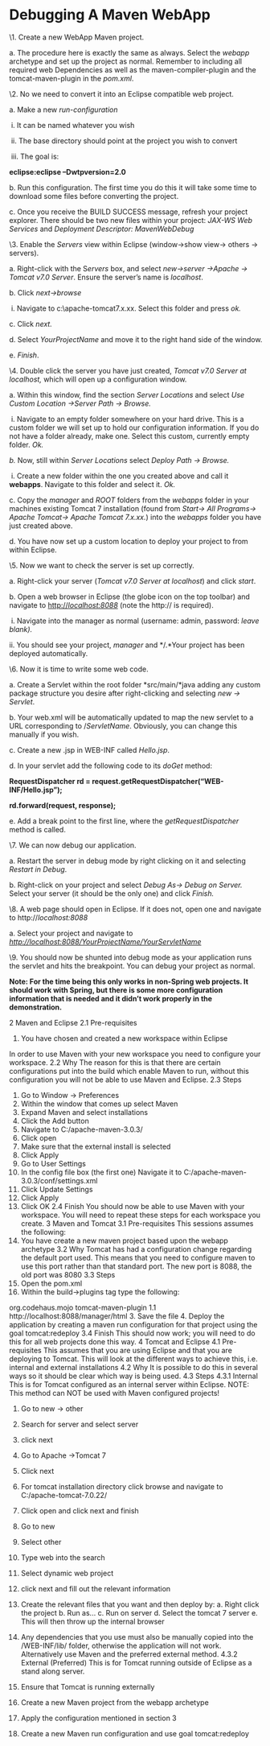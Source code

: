 # Debugging A Maven WebApp

 

\1.       Create a new WebApp Maven project.

a.       The procedure here is exactly the same as always. Select the *webapp* archetype and set up the project as normal. Remember to including all required web Dependencies as well as the maven-compiler-plugin and the tomcat-maven-plugin in the *pom.xml*.

\2.       No we need to convert it into an Eclipse compatible web project.

a.       Make a new *run-configuration*

​                                                               i.      It can be named whatever you wish

​                                                             ii.      The base directory should point at the project you wish to convert

​                                                            iii.      The goal is: 

**eclipse:eclipse –Dwtpversion=2.0**

b.      Run this configuration. The first time you do this it will take some time to download some files before converting the project.

c.       Once you receive the BUILD SUCCESS message, refresh your project explorer. There should be two new files within your project: *JAX-WS Web Services* and *Deployment Descriptor: MavenWebDebug*

\3.       Enable the *Servers* view within Eclipse (window->show view-> others -> servers).

a.       Right-click with the S*ervers* box, and select *new->server ->Apache -> Tomcat v7.0 Server*. Ensure the server’s name is *localhost*.

b.      Click *next->browse*

​                                                               i.      Navigate to c:\apache-tomcat7.x.xx. Select this folder and press *ok.*

c.       Click *next.*

d.      Select *YourProjectName* and move it to the right hand side of the window.

e.      *Finish*.

\4.       Double click the server you have just created, *Tomcat v7.0 Server at localhost,* which will open up a configuration window.

a.       Within this window, find the section *Server Locations* and select *Use Custom Location ->Server Path -> Browse.*

​                                                               i.      Navigate to an empty folder somewhere on your hard drive. This is a custom folder we will set up to hold our configuration information. If you do not have a folder already, make one. Select this custom, currently empty folder. *Ok.*

*b.*      Now, still within *Server Locations* select *Deploy Path -> Browse.*

​                                                               i.      Create a new folder within the one you created above and call it **webapps**. Navigate to this folder and select it. *Ok.*

c.       Copy the *manager* and *ROOT*  folders from the *webapps* folder in your machines existing Tomcat 7 installation (found from *Start-> All Programs-> Apache Tomcat-> Apache Tomcat 7.x.xx.*) into the *webapps* folder you have just created above.

d.      You have now set up a custom location to deploy your project to from within Eclipse.

\5.       Now we want to check the server is set up correctly.

a.       Right-click your server (*Tomcat v7.0 Server at localhost*) and click *start*.

b.      Open a web browser in Eclipse (the globe icon on the top toolbar) and navigate to [http://*localhost:8088*](http://localhost:8088) (note the http:// is required).

​                                                               i.      Navigate into the manager as normal (username: admin, password: *leave blank).*

ii.      You should see your project, *manager* and */.*Your project has been deployed automatically.

\6.       Now it is time to write some web code.

a.       Create a Servlet within the root folder *src/main/*java adding any custom package structure you desire after right-clicking and selecting *new -> Servlet*. 

b.      Your web.xml will be automatically updated to map the new servlet to a URL corresponding to /*ServletName*. Obviously, you can change this manually if you wish.

c.       Create a new .jsp in WEB-INF called *Hello.jsp*.

d.      In your servlet add the following code to its *doGet* method:

**RequestDispatcher rd = request.getRequestDispatcher(“WEB-INF/Hello.jsp”);**

**rd.forward(request, response);**

e.      Add a break point to the first line, where the *getRequestDispatcher* method is called.

\7.       We can now debug our application.

a.       Restart the server in debug mode by right clicking on it and selecting *Restart in Debug*.

b.      Right-click on your project and select *Debug As-> Debug on Server.* Select your server (it should be the only one) and click *Finish.*

\8.       A web page should open in Eclipse. If it does not, open one and navigate to http://*localhost:8088*

a.       Select your project and navigate to [*http://localhost:8088/YourProjectName/YourServletName*](http://localhost:8088/YourProjectName/YourServletName)

\9.       You should now be shunted into debug mode as your application runs the servlet and hits the breakpoint. You can debug your project as normal.

**Note: For the time being this only works in non-Spring web projects. It should work with Spring, but there is some more configuration information that is needed and it didn’t work properly in the demonstration.**

2	Maven and Eclipse
2.1	Pre-requisites

1.	You have chosen and created a new workspace within Eclipse

In order to use Maven with your new workspace you need to configure your workspace.
2.2	Why
The reason for this is that there are certain configurations put into the build which enable Maven to run, without this configuration you will not be able to use Maven and Eclipse.
2.3	Steps
1.	Go to Window -> Preferences
2.	Within the window that comes up select Maven
3.	Expand Maven and select installations
4.	Click the Add button
5.	Navigate to C:/apache-maven-3.0.3/
6.	Click open
7.	Make sure that the external install is selected
8.	Click Apply
9.	Go to User Settings
10.	In the config file box (the first one) Navigate it to C:/apache-maven-3.0.3/conf/settings.xml
11.	Click Update Settings
12.	Click Apply
13.	Click OK
	2.4	Finish
You should now be able to use Maven with your workspace. You will need to repeat these steps for each workspace you create.
	3	Maven and Tomcat
	3.1	Pre-requisites
This sessions assumes the following:
1.	You have create a new maven project based upon the webapp archetype
	3.2	Why
Tomcat has had a configuration change regarding the default port used. This means that you need to configure maven to use this port rather than that standard port.
The new port is 8088, the old port was 8080
	3.3	Steps
1.	Open the pom.xml
2.	Within the build->plugins tag type the following:
<plugin>
		<groupId>org.codehaus.mojo</groupId>
		<artifactId>tomcat-maven-plugin</artifactId>
		<version>1.1</version>
		<configuration>
			<url>http://localhost:8088/manager/html</url>
		</configuration>
	</plugin>
3.	Save the file
4.	Deploy the application by creating a maven run configuration for that project using the goal tomcat:redeploy
	3.4	Finish
This should now work; you will need to do this for all web projects done this way.
	4	Tomcat and Eclipse
	4.1	Pre-requisites
This assumes that you are using Eclipse and that you are deploying to Tomcat.
This will look at the different ways to achieve this, i.e. internal and external installations
	4.2	Why
It is possible to do this in several ways so it should be clear which way is being used.
	4.3	Steps
	4.3.1	Internal
This is for Tomcat configured as an internal server within Eclipse.
NOTE: This method can NOT be used with Maven configured projects!

1.	Go to new -> other
2.	Search for server and select server
3.	click next
4.	Go to Apache ->Tomcat 7
5.	Click next
6.	For tomcat installation directory click browse and navigate to C:/apache-tomcat-7.0.22/
7.	Click open and click next and finish
8.	Go to new
9.	Select other
10.	Type web into the search
11.	Select dynamic web project
12.	click next and fill out the relevant information
13.	Create the relevant files that you want and then deploy by:
	a.	Right click the project
	b.	Run as...
	c.	Run on server
	d.	Select the tomcat 7 server
	e.	This will then throw up the internal browser
14.	Any dependencies that you use must also be manually copied into the /WEB-INF/lib/ folder, otherwise the application will not work. Alternatively use Maven and the preferred external method.
	4.3.2	External (Preferred)
This is for Tomcat running outside of Eclipse as a stand along server.

1.	Ensure that Tomcat is running externally
2.	Create a new Maven project from the webapp archetype
3.	Apply the configuration mentioned in section 3
4.	Create a new Maven run configuration and use goal tomcat:redeploy